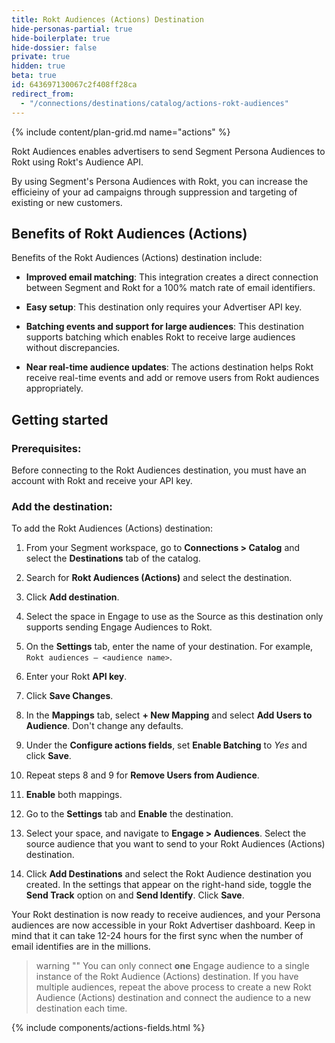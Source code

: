 ```yaml
---
title: Rokt Audiences (Actions) Destination
hide-personas-partial: true
hide-boilerplate: true
hide-dossier: false
private: true
hidden: true
beta: true
id: 643697130067c2f408ff28ca
redirect_from:
  - "/connections/destinations/catalog/actions-rokt-audiences" 
---
```

{% include content/plan-grid.md name="actions" %}

Rokt Audiences enables advertisers to send Segment Persona Audiences to Rokt using Rokt's Audience API.

By using Segment's Persona Audiences with Rokt, you can increase the efficieiny of your ad campaigns through suppression and targeting of existing or new customers. 

## Benefits of Rokt Audiences (Actions)

Benefits of the Rokt Audiences (Actions) destination include:
- **Improved email matching**: This integration creates a direct connection between Segment and Rokt for a 100% match rate of email identifiers. 

- **Easy setup**: This destination only requires your Advertiser API key.

- **Batching events and support for large audiences**: This destination supports batching which enables Rokt to receive large audiences without discrepancies.

- **Near real-time audience updates**: The actions destination helps Rokt receive real-time events and add or remove users from Rokt audiences appropriately.

## Getting started

### Prerequisites:

Before connecting to the Rokt Audiences destination, you must have an account with Rokt and receive your API key.

### Add the destination:
To add the Rokt Audiences (Actions) destination:

1. From your Segment workspace, go to **Connections > Catalog** and select the **Destinations** tab of the catalog.

2. Search for **Rokt Audiences (Actions)** and select the destination.

3. Click **Add destination**.

4. Select the space in Engage to use as the Source as this destination only supports sending Engage Audiences to Rokt.

5. On the **Settings** tab, enter the name of your destination. For example, `Rokt audiences – <audience name>`.

6. Enter your Rokt **API key**.

7. Click **Save Changes**.  

8. In the **Mappings** tab, select **+ New Mapping** and select **Add Users to Audience**. Don't change any defaults.

9. Under the **Configure actions fields**, set **Enable Batching** to *Yes* and click **Save**.  

7. Repeat steps 8 and 9 for **Remove Users from Audience**.

8. **Enable** both mappings.

9. Go to the **Settings** tab and **Enable** the destination.

10. Select your space, and navigate to **Engage > Audiences**. Select the source audience that you want to send to your Rokt Audiences (Actions) destination.

11. Click **Add Destinations** and select the Rokt Audience destination you created. In the settings that appear on the right-hand side, toggle the **Send Track** option on and **Send Identify**. Click **Save**. 

Your Rokt destination is now ready to receive audiences, and your Persona audiences are now accessible in your Rokt Advertiser dashboard. Keep in mind that it can take 12-24 hours for the first sync when the number of email identifies are in the millions. 

> warning ""
> You can only connect **one** Engage audience to a single instance of the Rokt Audience (Actions) destination. If you have multiple audiences, repeat the above process to create a new Rokt Audience (Actions) destination and connect the audience to a new destination each time.

{% include components/actions-fields.html %}